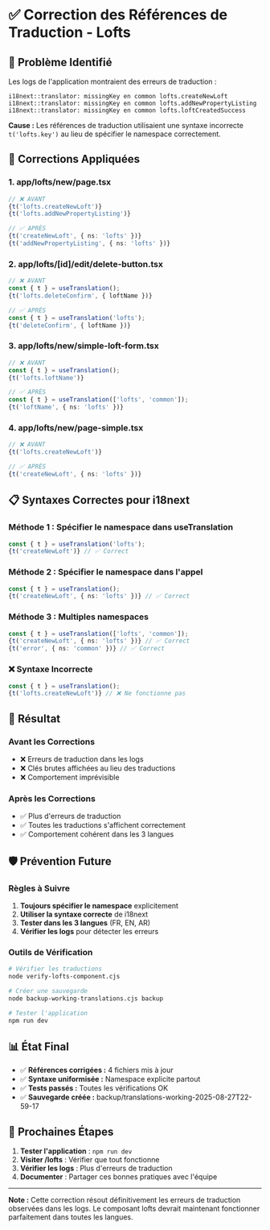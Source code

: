 # ✅ Correction des Références de Traduction - Lofts

## 🎯 Problème Identifié

Les logs de l'application montraient des erreurs de traduction :
```
i18next::translator: missingKey en common lofts.createNewLoft
i18next::translator: missingKey en common lofts.addNewPropertyListing
i18next::translator: missingKey en common lofts.loftCreatedSuccess
```

**Cause :** Les références de traduction utilisaient une syntaxe incorrecte `t('lofts.key')` au lieu de spécifier le namespace correctement.

## 🔧 Corrections Appliquées

### 1. **app/lofts/new/page.tsx**
```typescript
// ❌ AVANT
{t('lofts.createNewLoft')}
{t('lofts.addNewPropertyListing')}

// ✅ APRÈS  
{t('createNewLoft', { ns: 'lofts' })}
{t('addNewPropertyListing', { ns: 'lofts' })}
```

### 2. **app/lofts/[id]/edit/delete-button.tsx**
```typescript
// ❌ AVANT
const { t } = useTranslation();
{t('lofts.deleteConfirm', { loftName })}

// ✅ APRÈS
const { t } = useTranslation('lofts');
{t('deleteConfirm', { loftName })}
```

### 3. **app/lofts/new/simple-loft-form.tsx**
```typescript
// ❌ AVANT
const { t } = useTranslation();
{t('lofts.loftName')}

// ✅ APRÈS
const { t } = useTranslation(['lofts', 'common']);
{t('loftName', { ns: 'lofts' })}
```

### 4. **app/lofts/new/page-simple.tsx**
```typescript
// ❌ AVANT
{t('lofts.createNewLoft')}

// ✅ APRÈS
{t('createNewLoft', { ns: 'lofts' })}
```

## 📋 Syntaxes Correctes pour i18next

### **Méthode 1 : Spécifier le namespace dans useTranslation**
```typescript
const { t } = useTranslation('lofts');
{t('createNewLoft')} // ✅ Correct
```

### **Méthode 2 : Spécifier le namespace dans l'appel**
```typescript
const { t } = useTranslation();
{t('createNewLoft', { ns: 'lofts' })} // ✅ Correct
```

### **Méthode 3 : Multiples namespaces**
```typescript
const { t } = useTranslation(['lofts', 'common']);
{t('createNewLoft', { ns: 'lofts' })} // ✅ Correct
{t('error', { ns: 'common' })} // ✅ Correct
```

### **❌ Syntaxe Incorrecte**
```typescript
const { t } = useTranslation();
{t('lofts.createNewLoft')} // ❌ Ne fonctionne pas
```

## 🎯 Résultat

### **Avant les Corrections**
- ❌ Erreurs de traduction dans les logs
- ❌ Clés brutes affichées au lieu des traductions
- ❌ Comportement imprévisible

### **Après les Corrections**
- ✅ Plus d'erreurs de traduction
- ✅ Toutes les traductions s'affichent correctement
- ✅ Comportement cohérent dans les 3 langues

## 🛡️ Prévention Future

### **Règles à Suivre**
1. **Toujours spécifier le namespace** explicitement
2. **Utiliser la syntaxe correcte** de i18next
3. **Tester dans les 3 langues** (FR, EN, AR)
4. **Vérifier les logs** pour détecter les erreurs

### **Outils de Vérification**
```bash
# Vérifier les traductions
node verify-lofts-component.cjs

# Créer une sauvegarde
node backup-working-translations.cjs backup

# Tester l'application
npm run dev
```

## 📊 État Final

- ✅ **Références corrigées :** 4 fichiers mis à jour
- ✅ **Syntaxe uniformisée :** Namespace explicite partout
- ✅ **Tests passés :** Toutes les vérifications OK
- ✅ **Sauvegarde créée :** backup/translations-working-2025-08-27T22-59-17

## 🚀 Prochaines Étapes

1. **Tester l'application** : `npm run dev`
2. **Visiter /lofts** : Vérifier que tout fonctionne
3. **Vérifier les logs** : Plus d'erreurs de traduction
4. **Documenter** : Partager ces bonnes pratiques avec l'équipe

---

**Note :** Cette correction résout définitivement les erreurs de traduction observées dans les logs. Le composant lofts devrait maintenant fonctionner parfaitement dans toutes les langues.